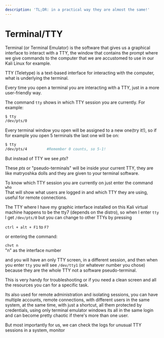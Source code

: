 ```yaml
---
description: 'TL;DR: in a practical way they are almost the same!'
---
```


# Terminal/TTY

Terminal (or Terminal Emulator) is the software that gives us a graphical interface to interact with a TTY, the window that contains the prompt where we give commands to the computer that we are accustomed to use in our Kali Linux for example.

TTY (Teletype) is a text-based interface for interacting with the computer, what is underlying the terminal.&#x20;

Every time you open a terminal you are interacting with a TTY, just in a more user-friendly way.

The command `tty` shows in which TTY session you are currently. For example:&#x20;

```bash
$ tty
/dev/pts/0
```

Every terminal window you open will be assigned to a new one(try it!), so if for example you open 5 terminals the last one will be on:

```bash
$ tty
/dev/pts/4         #Remember 0 counts, so 5-1!
```

But instead of TTY we see _pts_?&#x20;

These _pts_ or "pseudo-terminals" will be inside your current TTY, they are like matryoshka dolls and they are given to your terminal software.

To know which TTY session you are currently on just enter the command `who` \
That will show what users are logged in and which TTY they are using, useful for remote connections.

The TTY where I have my graphic interface installed on this Kali virtual machine happens to be the tty7 (depends on the distro), so when I enter `tty` I get `/dev/pts/0` but you can change to other TTYs by pressing

`ctrl + alt + F1` to `F7`&#x20;

or entering the command:

`chvt n` \
"n" as the interface number

and you will have an only TTY screen, in a different session, and then when you enter `tty` you will see `/dev/tty1` (or whatever number you chose) because they are the whole TTY not a software pseudo-terminal.

This is very handy for troubleshooting or if you need a clean screen and all the resources you can for a specific task.

Its also used for remote administration and isolating sessions, you can have multiple accounts, remote connections, with different users in the same system, at the same time, with just a shortcut, all them protected by credentials, using only terminal emulator windows its all in the same login and can become pretty chaotic if there's more than one user.&#x20;

But most importantly for us, we can check the logs for unusual TTY sessions in a system, monitor&#x20;
